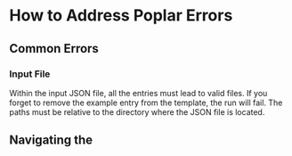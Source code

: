 # How to Address Poplar Errors

## Common Errors

### Input File

Within the input JSON file, all the entries must lead to valid files. If you forget to remove the example entry from the template, the run will fail. The paths must be relative to the directory where the JSON file is located. 

## Navigating the 

